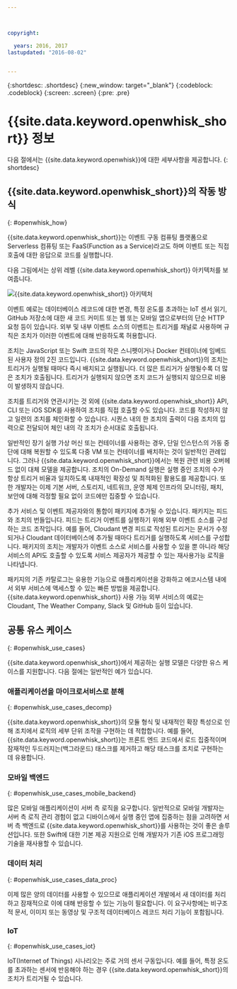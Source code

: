 ```yaml
---

 

copyright:

  years: 2016, 2017
lastupdated: "2016-08-02"
 

---
```


{:shortdesc: .shortdesc}
{:new_window: target="_blank"}
{:codeblock: .codeblock}
{:screen: .screen}
{:pre: .pre}

# {{site.data.keyword.openwhisk_short}} 정보

다음 절에서는 {{site.data.keyword.openwhisk}}에 대한 세부사항을 제공합니다.
{: shortdesc}

## {{site.data.keyword.openwhisk_short}}의 작동 방식
{: #openwhisk_how}

{{site.data.keyword.openwhisk_short}}는 이벤트 구동 컴퓨팅 플랫폼으로 Serverless 컴퓨팅 또는 FaaS(Function as a Service)라고도 하며 이벤트 또는 직접 호출에 대한 응답으로 코드를 실행합니다. 

다음 그림에서는 상위 레벨 {{site.data.keyword.openwhisk_short}} 아키텍처를 보여줍니다. 

![{{site.data.keyword.openwhisk_short}} 아키텍처](OpenWhisk.png)

이벤트 예로는 데이터베이스 레코드에 대한 변경, 특정 온도를 초과하는 IoT 센서 읽기, GitHub 저장소에 대한 새 코드 커미트 또는 웹 또는 모바일 앱으로부터의 단순 HTTP 요청 등이 있습니다. 외부 및 내부 이벤트 소스의 이벤트는 트리거를 채널로 사용하며 규칙은 조치가 이러한 이벤트에 대해 반응하도록 허용합니다.

조치는 JavaScript 또는 Swift 코드의 작은 스니펫이거나 Docker 컨테이너에 임베드된 사용자 정의 2진 코드입니다. {{site.data.keyword.openwhisk_short}}의 조치는 트리거가 실행될 때마다 즉시 배치되고 실행됩니다. 더 많은 트리거가 실행될수록 더 많은 조치가 호출됩니다. 트리거가 실행되지 않으면 조치 코드가 실행되지 않으므로 비용이 발생하지 않습니다.

조치를 트리거와 연관시키는 것 외에 {{site.data.keyword.openwhisk_short}} API, CLI 또는 iOS SDK를 사용하여 조치를 직접 호출할 수도 있습니다. 코드를 작성하지 않고 일련의 조치를 체인화할 수 있습니다. 시퀀스 내의 한 조치의 출력이 다음 조치의 입력으로 전달되어 체인 내의 각 조치가 순서대로 호출됩니다.

일반적인 장기 실행 가상 머신 또는 컨테이너를 사용하는 경우, 단일 인스턴스의 가동 중단에 대해 복원할 수 있도록 다중 VM 또는 컨테이너를 배치하는 것이 일반적인 관례입니다. 그러나 {{site.data.keyword.openwhisk_short}}에서는 복원 관련 비용 오버헤드 없이 대체 모델을 제공합니다. 조치의 On-Demand 실행은 실행 중인 조치의 수가 항상 트리거 비율과 일치하도록 내재적인 확장성 및 최적화된 활용도를 제공합니다. 또한 개발자는 이제 기본 서버, 스토리지, 네트워크, 운영 체제 인프라의 모니터링, 패치, 보안에 대해 걱정할 필요 없이 코드에만 집중할 수 있습니다. 

추가 서비스 및 이벤트 제공자와의 통합이 패키지에 추가될 수 있습니다. 패키지는 피드와 조치의 번들입니다. 피드는 트리거 이벤트를 실행하기 위해 외부 이벤트 소스를 구성하는 코드 조작입니다. 예를 들어, Cloudant 변경 피드로 작성된 트리거는 문서가 수정되거나 Cloudant 데이터베이스에 추가될 때마다 트리거를 실행하도록 서비스를 구성합니다. 패키지의 조치는 개발자가 이벤트 소스로 서비스를 사용할 수 있을 뿐 아니라 해당 서비스의 API도 호출할 수 있도록 서비스 제공자가 제공할 수 있는 재사용가능 로직을 나타냅니다. 

패키지의 기존 카탈로그는 유용한 기능으로 애플리케이션을 강화하고 에코시스템 내에서 외부 서비스에 액세스할 수 있는 빠른 방법을 제공합니다. {{site.data.keyword.openwhisk_short}} 사용 가능 외부 서비스의 예로는 Cloudant, The Weather Company, Slack 및 GitHub 등이 있습니다.


## 공통 유스 케이스
{: #openwhisk_use_cases}

{{site.data.keyword.openwhisk_short}}에서 제공하는 실행 모델은 다양한 유스 케이스를 지원합니다. 다음 절에는 일반적인 예가 있습니다.

### 애플리케이션을 마이크로서비스로 분해
{: #openwhisk_use_cases_decomp}

{{site.data.keyword.openwhisk_short}}의 모듈 형식 및 내재적인 확장 특성으로 인해 조치에서 로직의 세부 단위 조작을 구현하는 데 적합합니다. 예를 들어, {{site.data.keyword.openwhisk_short}}는 프론트 엔드 코드에서 로드 집중적이며 잠재적인 두드러지는(백그라운드) 태스크를 제거하고 해당 태스크를 조치로 구현하는 데 유용합니다.

### 모바일 백엔드
{: #openwhisk_use_cases_mobile_backend}

많은 모바일 애플리케이션이 서버 측 로직을 요구합니다. 일반적으로 모바일 개발자는 서버 측 로직 관리 경험이 없고 디바이스에서 실행 중인 앱에 집중하는 점을 고려하면 서버 측 백엔드로 {{site.data.keyword.openwhisk_short}}를 사용하는 것이 좋은 솔루션입니다. 또한 Swift에 대한 기본 제공 지원으로 인해 개발자가 기존 iOS 프로그래밍 기술을 재사용할 수 있습니다.

### 데이터 처리
{: #openwhisk_use_cases_data_proc}

이제 많은 양의 데이터를 사용할 수 있으므로 애플리케이션 개발에서 새 데이터를 처리하고 잠재적으로 이에 대해 반응할 수 있는 기능이 필요합니다. 이 요구사항에는 비구조적 문서, 이미지 또는 동영상 및 구조적 데이터베이스 레코드 처리 기능이 포함됩니다.

### IoT
{: #openwhisk_use_cases_iot}

IoT(Internet of Things) 시나리오는 주로 거의 센서 구동입니다. 예를 들어, 특정 온도를 초과하는 센서에 반응해야 하는 경우 {{site.data.keyword.openwhisk_short}}의 조치가 트리거될 수 있습니다. 
